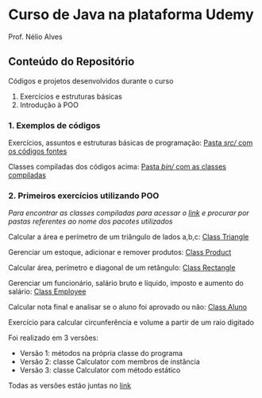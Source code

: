 # Curso de Java na plataforma Udemy
Prof. Nélio Alves

## Conteúdo do Repositório
Códigos e projetos desenvolvidos durante o curso
1. Exercícios e estruturas básicas
2. Introdução à POO

### 1. Exemplos de códigos
Exercícios, assuntos e estruturas básicas de programação:
[Pasta *src/* com os códigos fontes](https://github.com/SamuelLost/java-udemy/tree/main/src)

Classes compiladas dos códigos acima:
[Pasta *bin/* com as classes compiladas](https://github.com/SamuelLost/java-udemy/tree/main/bin)

### 2. Primeiros exercícios utilizando POO
*Para encontrar as classes compiladas para acessar o [link](https://github.com/SamuelLost/java-udemy/tree/main/bin) e procurar por pastas referentes ao nome dos pacotes utilizados*

Calcular a área e perímetro de um triângulo de lados a,b,c: [Class Triangle](https://github.com/SamuelLost/java-udemy/tree/main/srcTriangle)

Gerenciar um estoque, adicionar e remover produtos: [Class Product](https://github.com/SamuelLost/java-udemy/tree/main/srcStock)

Calcular área, perímetro e diagonal de um retângulo: [Class Rectangle](https://github.com/SamuelLost/java-udemy/tree/main/srcRectangle)

Gerenciar um funcionário, salário bruto e líquido, imposto e aumento do salário: [Class Employee](https://github.com/SamuelLost/java-udemy/tree/main/srcEmployee)

Calcular nota final e analisar se o aluno foi aprovado ou não: [Class Aluno](https://github.com/SamuelLost/java-udemy/tree/main/srcAluno)

Exercício para calcular circunferência e volume a partir de um raio digitado

Foi realizado em 3 versões:
- Versão 1: métodos na própria classe do programa
- Versão 2: classe Calculator com membros de instância
- Versão 3: classe Calculator com método estático

Todas as versões estão juntas no [link](https://github.com/SamuelLost/java-udemy/tree/main/srcCircle)
